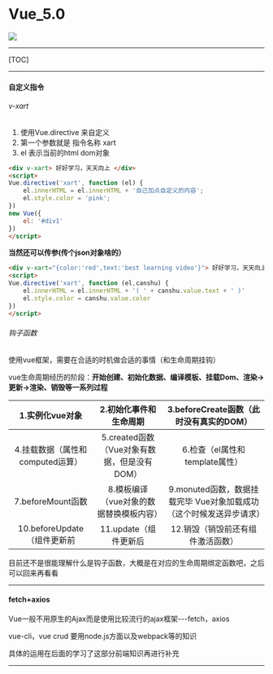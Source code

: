 # Vue_5.0

![](https://theskyhouse.oss-cn-hangzhou.aliyuncs.com/[2452]举头望明月-63363216.jpg)

------

[TOC]

------

#### 自定义指令

###### v-xart

1. 使用Vue.directive 来自定义
2. 第一个参数就是 指令名称 xart
3. el 表示当前的html dom对象

```html
<div v-xart> 好好学习，天天向上 </div>
<script>
Vue.directive('xart', function (el) {
    el.innerHTML = el.innerHTML + '自己加点自定义的内容';
    el.style.color = 'pink';
})
new Vue({
    el: '#div1'
}) 
</script>
```

**当然还可以传参(传个json对象啥的）**

```html
<div v-xart="{color:'red',text:'best learning video'}"> 好好学习，天天向上 </div>
<script>
Vue.directive('xart', function (el,canshu) {
    el.innerHTML = el.innerHTML + '( ' + canshu.value.text + ' )'
    el.style.color = canshu.value.color
})
</script>
```

###### 钩子函数

使用vue框架，需要在合适的时机做合适的事情（和生命周期挂钩）

vue生命周期经历的阶段：**开始创建、初始化数据、编译模板、挂载Dom、渲染→更新→渲染、销毁等一系列过程**

|         1.实例化vue对象          |           2.初始化事件和生命周期            |           3.beforeCreate函数（此时没有真实的DOM）            |
| :------------------------------: | :-----------------------------------------: | :----------------------------------------------------------: |
| 4.挂载数据（属性和computed运算） | 5.created函数（Vue对象有数据，但是没有DOM） |                6.检查（el属性和template属性）                |
|        7.beforeMount函数         |   8.模板编译（vue对象的数据替换模板内容）   | 9.monuted函数，数据挂载完毕 Vue对象加载成功（这个时候发送异步请求） |
|   10.beforeUpdate（组件更新前    |            11.update（组件更新后            |              12.销毁（销毁前还有组件激活函数）               |

目前还不是很能理解什么是钩子函数，大概是在对应的生命周期绑定函数吧，之后可以回来再看看

------

#### fetch+axios

Vue一般不用原生的Ajax而是使用比较流行的ajax框架---fetch，axios

vue-cli，vue crud 要用node.js方面以及webpack等的知识

具体的运用在后面的学习了这部分前端知识再进行补充

------

